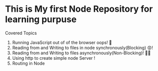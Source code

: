 <h1>This is My first Node Repository for learning purpuse</h1>
<p>Covered Topics</p>
<ol>
  <li>Running JavaScript out of of the browser oops! 🤔</li>
  <li>Reading from and Writing to files in node synchronously(Blocking) 😡!</li>
  <li>Reading from and Writing to files asynchronously(Non-Blocking)! 🤷‍♂️</li>
  <li>Using http to create simple node Server !</li>
  <li>Routing in Node</li>
</ol>
